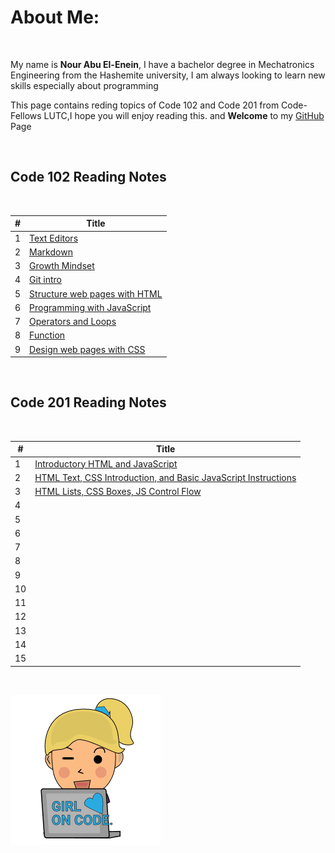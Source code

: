 # About Me:

<br>

My name is **Nour Abu El-Enein**, I have a bachelor degree in Mechatronics Engineering from the Hashemite university, I am always looking to learn new skills especially about programming 


This page contains reding topics of Code 102 and Code 201 from Code-Fellows LUTC,I hope you will enjoy reading this. and **Welcome** to my [GitHub](https://github.com/engnour94) Page

 
<br>

## Code 102 Reading Notes

<br>

|#| Title|
|---|----------------|
|1|[Text Editors](https://engnour94.github.io/reading-notes/read01)|
|2|[Markdown](https://engnour94.github.io/reading-notes/read02)|
|3|[Growth Mindset](https://engnour94.github.io/reading-notes/Growth%20Mindset)|
|4|[Git intro](	https://engnour94.github.io/reading-notes/Git%20intro)|
|5|[Structure web pages with HTML](https://engnour94.github.io/reading-notes/Read03)|
|6| [Programming with JavaScript](https://engnour94.github.io/reading-notes/Read04)|
|7| [Operators and Loops](https://engnour94.github.io/reading-notes/Read05)|
|8|[Function](https://engnour94.github.io/reading-notes/read06a)|
|9|[ Design web pages with CSS](https://engnour94.github.io/reading-notes/read06b)


<br>

## Code 201 Reading Notes

<br>

|#|Title|
|--|---|
|1|[Introductory HTML and JavaScript](https://engnour94.github.io/reading-notes/class-01)|
|2|[HTML Text, CSS Introduction, and Basic JavaScript Instructions](https://engnour94.github.io/reading-notes/class-02)|
|3| [HTML Lists, CSS Boxes, JS Control Flow](https://engnour94.github.io/reading-notes/201read03)|
|4| |
|5| |
|6| |
|7| |
|8| |
|9| |
|10| |
|11| |
|12| |
|13| |
|14| |
|15| |

<br>

![pic](main.png)